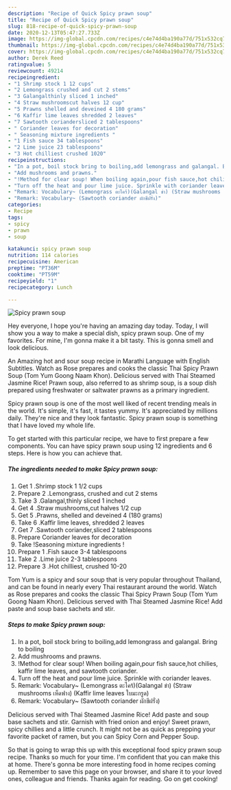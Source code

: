```yaml
---
description: "Recipe of Quick Spicy prawn soup"
title: "Recipe of Quick Spicy prawn soup"
slug: 818-recipe-of-quick-spicy-prawn-soup
date: 2020-12-13T05:47:27.733Z
image: https://img-global.cpcdn.com/recipes/c4e74d4ba190a77d/751x532cq70/spicy-prawn-soup-recipe-main-photo.jpg
thumbnail: https://img-global.cpcdn.com/recipes/c4e74d4ba190a77d/751x532cq70/spicy-prawn-soup-recipe-main-photo.jpg
cover: https://img-global.cpcdn.com/recipes/c4e74d4ba190a77d/751x532cq70/spicy-prawn-soup-recipe-main-photo.jpg
author: Derek Reed
ratingvalue: 5
reviewcount: 49214
recipeingredient:
- "1 Shrimp stock 1 12 cups"
- "2 Lemongrass crushed and cut 2 stems"
- "3 Galangalthinly sliced 1 inched"
- "4 Straw mushroomscut halves 12 cup"
- "5 Prawns shelled and deveined 4 180 grams"
- "6 Kaffir lime leaves shredded 2 leaves"
- "7 Sawtooth coriandersliced 2 tablespoons"
- " Coriander leaves for decoration"
- " Seasoning mixture ingredients "
- "1 Fish sauce 34 tablespoons"
- "2 Lime juice 23 tablespoons"
- "3 Hot chilliest crushed 1020"
recipeinstructions:
- "In a pot, boil stock bring to boiling,add lemongrass and galangal. Bring to boiling"
- "Add mushrooms and prawns."
- "!Method for clear soup! When boiling again,pour fish sauce,hot chilies, kaffir lime leaves, and sawtooth coriander."
- "Turn off the heat and pour lime juice. Sprinkle with coriander leaves."
- "Remark: Vocabulary~ (Lemongrass ตะไคร้)(Galangal ข่า) (Straw mushrooms เห็ดฟาง) (Kaffir lime leaves ใบมะกรูด)"
- "Remark: Vocabulary~ (Sawtooth coriander ผักชีฝรั่ง)"
categories:
- Recipe
tags:
- spicy
- prawn
- soup

katakunci: spicy prawn soup 
nutrition: 114 calories
recipecuisine: American
preptime: "PT36M"
cooktime: "PT59M"
recipeyield: "1"
recipecategory: Lunch

---
```



![Spicy prawn soup](https://img-global.cpcdn.com/recipes/c4e74d4ba190a77d/751x532cq70/spicy-prawn-soup-recipe-main-photo.jpg)

Hey everyone, I hope you're having an amazing day today. Today, I will show you a way to make a special dish, spicy prawn soup. One of my favorites. For mine, I'm gonna make it a bit tasty. This is gonna smell and look delicious.

An Amazing hot and sour soup recipe in Marathi Language with English Subtitles. Watch as Rose prepares and cooks the classic Thai Spicy Prawn Soup (Tom Yum Goong Naam Khon). Delicious served with Thai Steamed Jasmine Rice! Prawn soup, also referred to as shrimp soup, is a soup dish prepared using freshwater or saltwater prawns as a primary ingredient.

Spicy prawn soup is one of the most well liked of recent trending meals in the world. It's simple, it's fast, it tastes yummy. It's appreciated by millions daily. They're nice and they look fantastic. Spicy prawn soup is something that I have loved my whole life.


To get started with this particular recipe, we have to first prepare a few components. You can have spicy prawn soup using 12 ingredients and 6 steps. Here is how you can achieve that.

<!--inarticleads1-->

##### The ingredients needed to make Spicy prawn soup:

1. Get 1 .Shrimp stock 1 1/2 cups
1. Prepare 2 .Lemongrass, crushed and cut 2 stems
1. Take 3 .Galangal,thinly sliced 1 inched
1. Get 4 .Straw mushrooms,cut halves 1/2 cup
1. Get 5 .Prawns, shelled and deveined 4 (180 grams)
1. Take 6 .Kaffir lime leaves, shredded 2 leaves
1. Get 7 .Sawtooth coriander,sliced 2 tablespoons
1. Prepare  Coriander leaves for decoration
1. Take  !Seasoning mixture ingredients !
1. Prepare 1 .Fish sauce 3-4 tablespoons
1. Take 2 .Lime juice 2-3 tablespoons
1. Prepare 3 .Hot chilliest, crushed 10-20


Tom Yum is a spicy and sour soup that is very popular throughout Thailand, and can be found in nearly every Thai restaurant around the world. Watch as Rose prepares and cooks the classic Thai Spicy Prawn Soup (Tom Yum Goong Naam Khon). Delicious served with Thai Steamed Jasmine Rice! Add paste and soup base sachets and stir. 

<!--inarticleads2-->

##### Steps to make Spicy prawn soup:

1. In a pot, boil stock bring to boiling,add lemongrass and galangal. Bring to boiling
1. Add mushrooms and prawns.
1. !Method for clear soup! When boiling again,pour fish sauce,hot chilies, kaffir lime leaves, and sawtooth coriander.
1. Turn off the heat and pour lime juice. Sprinkle with coriander leaves.
1. Remark: Vocabulary~ (Lemongrass ตะไคร้)(Galangal ข่า) (Straw mushrooms เห็ดฟาง) (Kaffir lime leaves ใบมะกรูด)
1. Remark: Vocabulary~ (Sawtooth coriander ผักชีฝรั่ง)


Delicious served with Thai Steamed Jasmine Rice! Add paste and soup base sachets and stir. Garnish with fried onion and enjoy! Sweet prawn, spicy chillies and a little crunch. It might not be as quick as prepping your favorite packet of ramen, but you can Spicy Corn and Pepper Soup. 

So that is going to wrap this up with this exceptional food spicy prawn soup recipe. Thanks so much for your time. I'm confident that you can make this at home. There's gonna be more interesting food in home recipes coming up. Remember to save this page on your browser, and share it to your loved ones, colleague and friends. Thanks again for reading. Go on get cooking!
